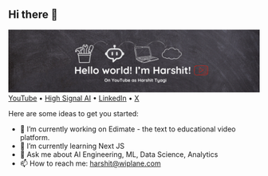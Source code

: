 ## Hi there 👋
![](./github_banner.png)
[YouTube](https://www.youtube.com/channel/UCH-xwLTKQaABNs2QmGxK2bQ) • [High Signal AI](https://highsignalai.substack.com/) • [LinkedIn](linkedin.com/in/tyagiharshit/) • [X](https://x.com/dswharshit)

Here are some ideas to get you started:

- 🔭 I’m currently working on Edimate - the text to educational video platform.
- 🌱 I’m currently learning Next JS
- 💬 Ask me about AI Engineering, ML, Data Science, Analytics
- 📫 How to reach me: harshit@wiplane.com
